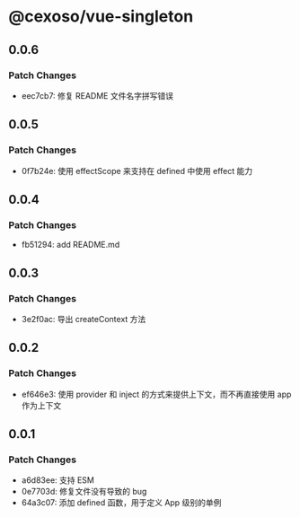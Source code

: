 # @cexoso/vue-singleton

## 0.0.6

### Patch Changes

- eec7cb7: 修复 README 文件名字拼写错误

## 0.0.5

### Patch Changes

- 0f7b24e: 使用 effectScope 来支持在 defined 中使用 effect 能力

## 0.0.4

### Patch Changes

- fb51294: add README.md

## 0.0.3

### Patch Changes

- 3e2f0ac: 导出 createContext 方法

## 0.0.2

### Patch Changes

- ef646e3: 使用 provider 和 inject 的方式来提供上下文，而不再直接使用 app 作为上下文

## 0.0.1

### Patch Changes

- a6d83ee: 支持 ESM
- 0e7703d: 修复文件没有导致的 bug
- 64a3c07: 添加 defined 函数，用于定义 App 级别的单例
